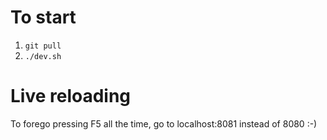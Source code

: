 # To start

1. `git pull`
1. `./dev.sh`

# Live reloading

To forego pressing F5 all the time, go to localhost:8081 instead of 8080 :-)
